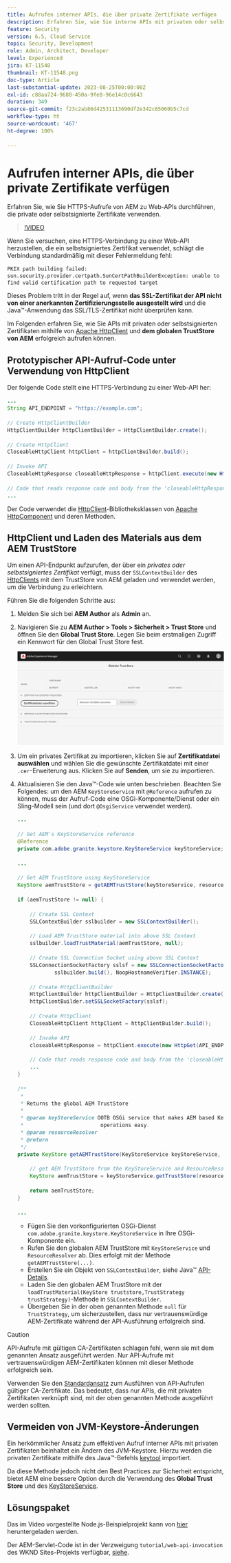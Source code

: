 ```yaml
---
title: Aufrufen interner APIs, die über private Zertifikate verfügen
description: Erfahren Sie, wie Sie interne APIs mit privaten oder selbstsignierten Zertifikaten aufrufen.
feature: Security
version: 6.5, Cloud Service
topic: Security, Development
role: Admin, Architect, Developer
level: Experienced
jira: KT-11548
thumbnail: KT-11548.png
doc-type: Article
last-substantial-update: 2023-08-25T00:00:00Z
exl-id: c88aa724-9680-450a-9fe8-96e14c0c6643
duration: 349
source-git-commit: f23c2ab86d42531113690df2e342c65060b5c7cd
workflow-type: ht
source-wordcount: '467'
ht-degree: 100%

---
```


# Aufrufen interner APIs, die über private Zertifikate verfügen

Erfahren Sie, wie Sie HTTPS-Aufrufe von AEM zu Web-APIs durchführen, die private oder selbstsignierte Zertifikate verwenden.

>[!VIDEO](https://video.tv.adobe.com/v/3424853?quality=12&learn=on)

Wenn Sie versuchen, eine HTTPS-Verbindung zu einer Web-API herzustellen, die ein selbstsigniertes Zertifikat verwendet, schlägt die Verbindung standardmäßig mit dieser Fehlermeldung fehl:

```
PKIX path building failed: sun.security.provider.certpath.SunCertPathBuilderException: unable to find valid certification path to requested target
```

Dieses Problem tritt in der Regel auf, wenn **das SSL-Zertifikat der API nicht von einer anerkannten Zertifizierungsstelle ausgestellt wird** und die Java™-Anwendung das SSL/TLS-Zertifikat nicht überprüfen kann.

Im Folgenden erfahren Sie, wie Sie APIs mit privaten oder selbstsignierten Zertifikaten mithilfe von [Apache HttpClient](https://hc.apache.org/httpcomponents-client-4.5.x/index.html) und **dem globalen TrustStore von AEM** erfolgreich aufrufen können.


## Prototypischer API-Aufruf-Code unter Verwendung von HttpClient

Der folgende Code stellt eine HTTPS-Verbindung zu einer Web-API her:

```java
...
String API_ENDPOINT = "https://example.com";

// Create HttpClientBuilder
HttpClientBuilder httpClientBuilder = HttpClientBuilder.create();

// Create HttpClient
CloseableHttpClient httpClient = httpClientBuilder.build();

// Invoke API
CloseableHttpResponse closeableHttpResponse = httpClient.execute(new HttpGet(API_ENDPOINT));

// Code that reads response code and body from the 'closeableHttpResponse' object
...
```

Der Code verwendet die [HttpClient](https://hc.apache.org/httpcomponents-client-4.5.x/index.html)-Bibliotheksklassen von [Apache HttpComponent](https://hc.apache.org/) und deren Methoden.


## HttpClient und Laden des Materials aus dem AEM TrustStore

Um einen API-Endpunkt aufzurufen, der über ein _privates oder selbstsigniertes Zertifikat_ verfügt, muss der `SSLContextBuilder` des [HttpClients](https://hc.apache.org/httpcomponents-client-4.5.x/index.html) mit dem TrustStore von AEM geladen und verwendet werden, um die Verbindung zu erleichtern.

Führen Sie die folgenden Schritte aus:

1. Melden Sie sich bei **AEM Author** als **Admin** an.
1. Navigieren Sie zu **AEM Author > Tools > Sicherheit > Trust Store** und öffnen Sie den **Global Trust Store**. Legen Sie beim erstmaligen Zugriff ein Kennwort für den Global Trust Store fest.

   ![Global Trust Store](assets/internal-api-call/global-trust-store.png)

1. Um ein privates Zertifikat zu importieren, klicken Sie auf **Zertifikatdatei auswählen** und wählen Sie die gewünschte Zertifikatdatei mit einer `.cer`-Erweiterung aus. Klicken Sie auf **Senden**, um sie zu importieren.

1. Aktualisieren Sie den Java™-Code wie unten beschrieben. Beachten Sie Folgendes: um den AEM `KeyStoreService` mit `@Reference` aufrufen zu können, muss der Aufruf-Code eine OSGi-Komponente/Dienst oder ein Sling-Modell sein (und dort `@OsgiService` verwendet werden).

   ```java
   ...
   
   // Get AEM's KeyStoreService reference
   @Reference
   private com.adobe.granite.keystore.KeyStoreService keyStoreService;
   
   ...
   
   // Get AEM TrustStore using KeyStoreService
   KeyStore aemTrustStore = getAEMTrustStore(keyStoreService, resourceResolver);
   
   if (aemTrustStore != null) {
   
       // Create SSL Context
       SSLContextBuilder sslbuilder = new SSLContextBuilder();
   
       // Load AEM TrustStore material into above SSL Context
       sslbuilder.loadTrustMaterial(aemTrustStore, null);
   
       // Create SSL Connection Socket using above SSL Context
       SSLConnectionSocketFactory sslsf = new SSLConnectionSocketFactory(
               sslbuilder.build(), NoopHostnameVerifier.INSTANCE);
   
       // Create HttpClientBuilder
       HttpClientBuilder httpClientBuilder = HttpClientBuilder.create();
       httpClientBuilder.setSSLSocketFactory(sslsf);
   
       // Create HttpClient
       CloseableHttpClient httpClient = httpClientBuilder.build();
   
       // Invoke API
       closeableHttpResponse = httpClient.execute(new HttpGet(API_ENDPOINT));
   
       // Code that reads response code and body from the 'closeableHttpResponse' object
       ...
   } 
   
   /**
    * 
    * Returns the global AEM TrustStore
    * 
    * @param keyStoreService OOTB OSGi service that makes AEM based KeyStore
    *                         operations easy.
    * @param resourceResolver
    * @return
    */
   private KeyStore getAEMTrustStore(KeyStoreService keyStoreService, ResourceResolver resourceResolver) {
   
       // get AEM TrustStore from the KeyStoreService and ResourceResolver
       KeyStore aemTrustStore = keyStoreService.getTrustStore(resourceResolver);
   
       return aemTrustStore;
   }
   
   ...
   ```

   * Fügen Sie den vorkonfigurierten OSGi-Dienst `com.adobe.granite.keystore.KeyStoreService` in Ihre OSGi-Komponente ein.
   * Rufen Sie den globalen AEM TrustStore mit `KeyStoreService` und `ResourceResolver` ab. Dies erfolgt mit der Methode `getAEMTrustStore(...)`.
   * Erstellen Sie ein Objekt von `SSLContextBuilder`, siehe Java™ [API-Details](https://javadoc.io/static/org.apache.httpcomponents/httpcore/4.4.8/index.html?org/apache/http/ssl/SSLContextBuilder.html).
   * Laden Sie den globalen AEM TrustStore mit der `loadTrustMaterial(KeyStore truststore,TrustStrategy trustStrategy)`-Methode in `SSLContextBuilder`.
   * Übergeben Sie in der oben genannten Methode `null` für `TrustStrategy`, um sicherzustellen, dass nur vertrauenswürdige AEM-Zertifikate während der API-Ausführung erfolgreich sind.


>[!CAUTION]
>
>API-Aufrufe mit gültigen CA-Zertifikaten schlagen fehl, wenn sie mit dem genannten Ansatz ausgeführt werden. Nur API-Aufrufe mit vertrauenswürdigen AEM-Zertifikaten können mit dieser Methode erfolgreich sein.
>
>Verwenden Sie den [Standardansatz](#prototypical-api-invocation-code-using-httpclient) zum Ausführen von API-Aufrufen gültiger CA-Zertifikate. Das bedeutet, dass nur APIs, die mit privaten Zertifikaten verknüpft sind, mit der oben genannten Methode ausgeführt werden sollten.

## Vermeiden von JVM-Keystore-Änderungen

Ein herkömmlicher Ansatz zum effektiven Aufruf interner APIs mit privaten Zertifikaten beinhaltet ein Ändern des JVM-Keystore. Hierzu werden die privaten Zertifikate mithilfe des Java™-Befehls [keytool](https://docs.oracle.com/en/java/javase/11/tools/keytool.html#GUID-5990A2E4-78E3-47B7-AE75-6D1826259549) importiert.

Da diese Methode jedoch nicht den Best Practices zur Sicherheit entspricht, bietet AEM eine bessere Option durch die Verwendung des **Global Trust Store** und des [KeyStoreService](https://javadoc.io/doc/com.adobe.aem/aem-sdk-api/latest/com/adobe/granite/keystore/KeyStoreService.html).


## Lösungspaket

Das im Video vorgestellte Node.js-Beispielprojekt kann von [hier](assets/internal-api-call/REST-APIs.zip) heruntergeladen werden.

Der AEM-Servlet-Code ist in der Verzweigung `tutorial/web-api-invocation` des WKND Sites-Projekts verfügbar, [siehe](https://github.com/adobe/aem-guides-wknd/tree/tutorial/web-api-invocation/core/src/main/java/com/adobe/aem/guides/wknd/core/servlets).
